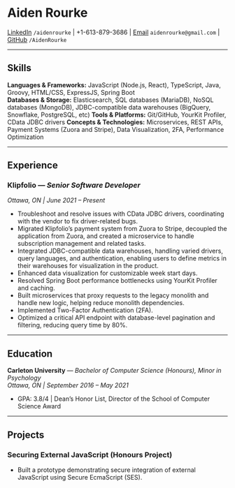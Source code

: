 # Aiden Rourke

[LinkedIn](https://linkedin.com/in/aidenrourke/) `/aidenrourke` | +1-613-879-3686 | [Email](mailto:aidenrourke@gmail.com) `aidenrourke@gmail.com` | [GitHub](https://github.com/AidenRourke) `/AidenRourke`

---

## Skills

**Languages & Frameworks:** JavaScript (Node.js, React), TypeScript, Java, Groovy, HTML/CSS, ExpressJS, Spring Boot  
**Databases & Storage:** Elasticsearch, SQL databases (MariaDB), NoSQL databases (MongoDB), JDBC-compatible data warehouses (BigQuery, Snowflake, PostgreSQL, etc)
**Tools & Platforms:** Git/GitHub, YourKit Profiler, CData JDBC drivers
**Concepts & Technologies:** Microservices, REST APIs, Payment Systems (Zuora and Stripe), Data Visualization, 2FA, Performance Optimization

---

## Experience

### **Klipfolio** — *Senior Software Developer*  
*Ottawa, ON | June 2021 – Present*

- Troubleshoot and resolve issues with CData JDBC drivers, coordinating with the vendor to fix driver-related bugs.
- Migrated Klipfolio’s payment system from Zuora to Stripe, decoupled the application from Zuora, and created a microservice to handle subscription management and related tasks.
- Integrated JDBC-compatible data warehouses, handling varied drivers, query languages, and authentication, enabling users to define metrics in their warehouses for visualization in the product.  
- Enhanced data visualization for customizable week start days.  
- Resolved Spring Boot performance bottlenecks using YourKit Profiler and caching.  
- Built microservices that proxy requests to the legacy monolith and handle new logic, helping reduce monolith dependencies.
- Implemented Two-Factor Authentication (2FA).  
- Optimized a critical API endpoint with database-level pagination and filtering, reducing query time by 80%.  

---

## Education

**Carleton University** — *Bachelor of Computer Science (Honours), Minor in Psychology*  
*Ottawa, ON | September 2016 – May 2021*  

- GPA: 3.8/4 | Dean’s Honor List, Director of the School of Computer Science Award  

---

## Projects

### **Securing External JavaScript (Honours Project)**

- Built a prototype demonstrating secure integration of external JavaScript using Secure EcmaScript (SES).  
